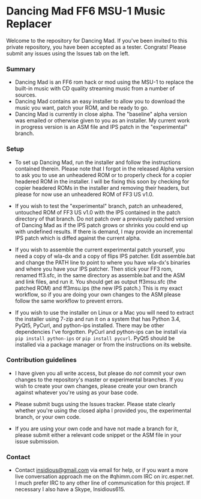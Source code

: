 # Dancing Mad FF6 MSU-1 Music Replacer #

Welcome to the repository for Dancing Mad. If you've been invited to this private repository, you have been accepted as a tester. Congrats! Please submit any issues using the Issues tab on the left. 

### Summary ###

* Dancing Mad is an FF6 rom hack or mod using the MSU-1 to replace the built-in music with CD quality streaming music from a number of sources.
* Dancing Mad contains an easy installer to allow you to download the music you want, patch your ROM, and be ready to go.
* Dancing Mad is currently in close alpha. The "baseline" alpha version was emailed or otherwise given to you as an installer. My current work in progress version is an ASM file and IPS patch in the "experimental" branch. 


### Setup ###

* To set up Dancing Mad, run the installer and follow the instructions contained therein. Please note that I forgot in the released Alpha version to ask you to use an unheadered ROM or to properly check for a copier headered ROM in the installer. I will be fixing this soon by checking for copier headered ROMs in the installer and removing their headers, but please for now use an unheadered ROM of FF3 US v1.0.

* If you wish to test the "experimental" branch, patch an unheadered, untouched ROM of FF3 US v1.0 with the IPS contained in the patch directory of that branch. Do not patch over a previously patched version of Dancing Mad as if the IPS patch grows or shrinks you could end up with undefined results. If there is demand, I may provide an incremental IPS patch which is diffed against the current alpha.

* If you wish to assemble the current experimental patch yourself, you need a copy of wla-dx and a copy of flips IPS patcher. Edit assemble.bat and change the PATH line to point to where you have wla-dx's binaries and where you have your IPS patcher. Then stick your FF3 rom, renamed ff3.sfc, in the same directory as assemble.bat and the ASM and link files, and run it. You should get as output ff3msu.sfc (the patched ROM) and ff3msu.ips (the new IPS patch.) This is my exact workflow, so if you are doing your own changes to the ASM please follow the same workflow to prevent errors.

* If you wish to use the installer on Linux or a Mac you will need to extract the installer using 7-zip and run it on a system that has Python 3.4, PyQt5, PyCurl, and python-ips installed. There may be other dependencies I've forgotten. PyCurl and python-ips can be install via `pip install python-ips` or `pip install pycurl`. PyQt5 should be installed via a package manager or from the instructions on its website.

### Contribution guidelines ###

* I have given you all write access, but please do *not* commit your own changes to the repository's master or experimental branches. If you wish to create your own changes, please create your own branch against whatever you're using as your base code.

* Please submit bugs using the Issues tracker. Please state clearly whether you're using the closed alpha I provided you, the experimental branch, or your own code. 


* If you are using your own code and have not made a branch for it, please submit either a relevant code snippet or the ASM file in your issue submission.



### Contact ###

* Contact insidious@gmail.com via email for help, or if you want a more live conversation approach me on the #qhimm.com IRC on irc.esper.net. I much prefer IRC to any other line of communication for this project. If necessary I also have a Skype, Insidious615.